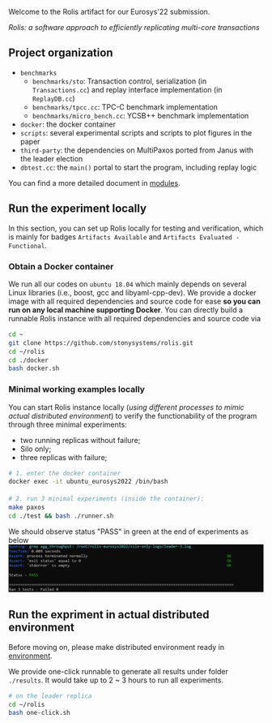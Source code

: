 Welcome to the Rolis artifact for our Eurosys'22 submission. 

_Rolis: a software approach to efficiently replicating multi-core transactions_

## Project organization
 - `benchmarks`
   - `benchmarks/sto`: Transaction control, serialization (in `Transactions.cc`) and replay interface implementation (in `ReplayDB.cc`)
   - `benchmarks/tpcc.cc`: TPC-C benchmark implementation
   - `benchmarks/micro_bench.cc`: YCSB++ benchmark implementation
 - `docker`: the docker container
 - `scripts`: several experimental scripts and scripts to plot figures in the paper
 - `third-party`: the dependencies on MultiPaxos ported from Janus with the leader election
 - `dbtest.cc`: the `main()` portal to start the program, including replay logic

 You can find a more detailed document in [modules](./documents/code.md).

## Run the experiment locally
In this section, you can set up Rolis locally for testing and verification, which is mainly for badges `Artifacts Available` and `Artifacts Evaluated - Functional`.

### Obtain a Docker container
We run all our codes on `ubuntu 18.04` which mainly depends on several Linux libraries (i.e., boost, gcc and libyaml-cpp-dev). We provide a docker image with all required dependencies and source code for ease **so you can run on any local machine supporting Docker**. You can directly build a runnable Rolis instance with all required dependencies and source code via
```bash
cd ~
git clone https://github.com/stonysystems/rolis.git
cd ~/rolis
cd ./docker
bash docker.sh
```

### Minimal working examples locally
You can start Rolis instance locally (*using different processes to mimic actual distributed environment*) to verify the functionability of the program through three minimal experiments: 
 * two running replicas without failure; 
 * Silo only;
 * three replicas with failure;

```bash
# 1. enter the docker container
docker exec -it ubuntu_eurosys2022 /bin/bash

# 2. run 3 minimal experiments (inside the container): 
make paxos
cd ./test && bash ./runner.sh
```

We should observe status "PASS" in green at the end of experiments as below
![alter](./documents/minimal_exp.PNG)

## Run the expriment in actual distributed environment
Before moving on, please make distributed environment ready in [environment](./env.md). 


We provide one-click runnable to generate all results under folder `./results`. It would take up to 2 ~ 3 hours to run all experiments.
```bash
# on the leader replica
cd ~/rolis
bash one-click.sh
```